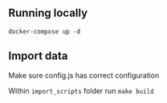 ## Running locally
`docker-compose up -d`

## Import data
Make sure config.js has correct configuration

Within `import_scripts` folder run `make build`
